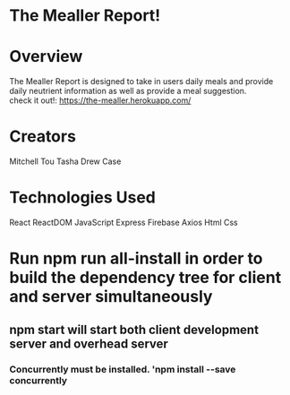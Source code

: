 # The Mealler Report!

<h1> Overview </h1>

The Mealler Report is designed to take in users daily meals and provide daily neutrient information as well as provide a meal suggestion.
<br>
check it out!:
https://the-mealler.herokuapp.com/


<h1> Creators </h1>

Mitchell
Tou
Tasha
Drew
Case

<h1> Technologies Used </h1>
React
ReactDOM
JavaScript
Express
Firebase
Axios
Html
Css



<h1> Run npm run all-install in order to build the dependency tree for client and server simultaneously </h1>

<h2>npm start will start both client development server and overhead server</h2>

<h3> Concurrently must be installed. 'npm install --save concurrently <h3>

